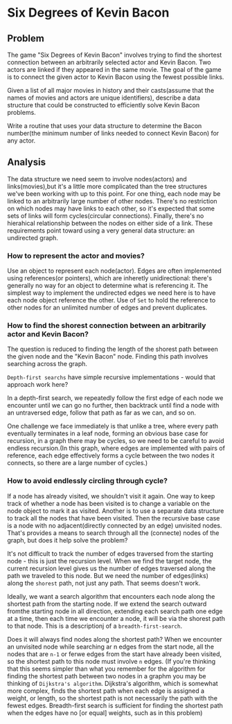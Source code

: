 # Six Degrees of Kevin Bacon

## Problem

The game "Six Degrees of Kevin Bacon" involves trying to find the shortest connection between an arbitrarily selected actor and Kevin Bacon. Two actors are linked if they appeared in the same movie. The goal of the game is to connect the given actor to Kevin Bacon using the fewest possible links.

Given a list of all major movies in history and their casts(assume that the names of movies and actors are unique identifiers), describe a data structure that could be constructed to efficiently solve Kevin Bacon problems.

Write a routine that uses your data structure to determine the Bacon number(the minimum number of links needed to connect Kevin Bacon) for any actor.

## Analysis

The data structure we need seem to involve nodes(actors) and links(movies),but it's a little more complicated than the tree structures we've been working with up to this point.
For one thing, each node may be linked to an arbitrarily large number of other nodes. There's no restriction on which nodes may have links to each other, so it's expected that some sets of links will form cycles(circular connections). Finally, there's no hierahical relationship between the nodes on either side of a link.
These requirements point toward using a very general data structure: an undirected graph.

### How to represent the actor and movies?

Use an object to represent each node(actor).
Edges are often implemented using references(or pointers), which are inheretly unidirectional: there's generally no way for an object to determine what is referencing it. The simplest way to implement the undirected edges we need here is to have each node object reference the other.
Use of `Set` to hold the reference to other nodes for an unlimited number of edges and prevent duplicates.

### How to find the shorest connection between an arbitrarily actor and Kevin Bacon?

The question is reduced to finding the length of the shorest path between the given node and the "Kevin Bacon" node.
Finding this path involves searching across the graph.

`Depth-first searchs` have simple recursive implementations - would that approach work here?

In a depth-first search, we repeatedly follow the first edge of each node we encounter until we can go no further, then backtrack until find a node with an untraversed edge, follow that path as far as we can, and so on.

One challenge we face immediately is that unlike a tree, where every path eventually terminates in a leaf node, forming an obvious base case for recursion, in a graph there may be cycles, so we need to be careful to avoid endless recursion.(In this graph, where edges are implemented with pairs of reference, each edge effectively forms a cycle between the two nodes it connects, so there are a large number of cycles.)

### How to avoid endlessly circling through cycle?

If a node has already visited, we shouldn't visit it again.
One way to keep track of whether a node has been visited is to change a variable on the node object to mark it as visited.
Another is to use a separate data structure to track all the nodes that have been visited. Then the recursive base case is a node with no adjacent(directly connected by an edge) unvisited nodes.
That's provides a means to search through all the (connecte) nodes of the graph, but does it help solve the problem?

It's not difficult to track the number of edges traversed from the starting node - this is just the recursion level. When we find the target node, the current recursion level gives us the number of edges traversed along the path we traveled to this node.
But we need the number of edges(links) along the  `shorest` path, not just any path.
That seems doesn't work.

Ideally, we want a search algorithm that encounters each node along the shortest path from the starting node. If we extend the search outward fromthe starting node in all direction, extending each search path one edge at a time, then each time we encounter a node, it will be via the shorest path to that node. This is a descriptionj of a `breadth-first-search`.

Does it will always find nodes along the shortest path?
When we encounter an unvisited node while searching ar n edges from the start node, all the nodes that are `n-1` or ferwe edges from the start have already been visited, so the shortest path to this node must involve `n` edges.
(If you're thinking that this seems simpler than what you remember for the algorithm for finding the shortest path between two nodes in a graphm you may be thinking of `Dijkstra's algorithm`. Dijkstra's algorithm, which is somewhat more complex, finds the shortest path when each edge is assigned a weight, or length, so the shortest path is not necessarily the path with the fewest edges. Breadth-first search is sufficient for finding the shortest path when the edges have no [or
equal] weights, such as in this problem)


